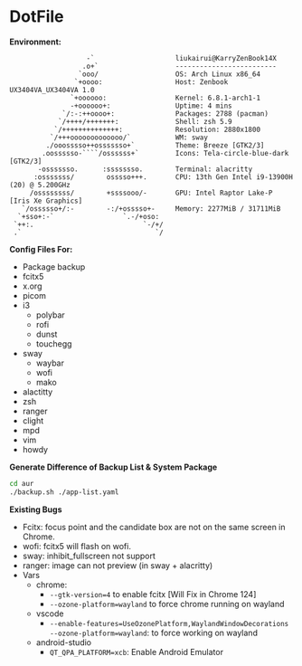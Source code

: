 # DotFile

**Environment:**

```
                   -`                    liukairui@KarryZenBook14X
                  .o+`                   -------------------------
                 `ooo/                   OS: Arch Linux x86_64
                `+oooo:                  Host: Zenbook UX3404VA_UX3404VA 1.0
               `+oooooo:                 Kernel: 6.8.1-arch1-1
               -+oooooo+:                Uptime: 4 mins
             `/:-:++oooo+:               Packages: 2788 (pacman)
            `/++++/+++++++:              Shell: zsh 5.9
           `/++++++++++++++:             Resolution: 2880x1800
          `/+++ooooooooooooo/`           WM: sway
         ./ooosssso++osssssso+`          Theme: Breeze [GTK2/3]
        .oossssso-````/ossssss+`         Icons: Tela-circle-blue-dark [GTK2/3]
       -osssssso.      :ssssssso.        Terminal: alacritty
      :osssssss/        osssso+++.       CPU: 13th Gen Intel i9-13900H (20) @ 5.200GHz
     /ossssssss/        +ssssooo/-       GPU: Intel Raptor Lake-P [Iris Xe Graphics]
   `/ossssso+/:-        -:/+osssso+-     Memory: 2277MiB / 31711MiB
  `+sso+:-`                 `.-/+oso:
 `++:.                           `-/+/
 .`                                 `/
```

**Config Files For:**

- Package backup
- fcitx5
- x.org
- picom
- i3
  - polybar
  - rofi
  - dunst
  - touchegg
- sway
  - waybar
  - wofi
  - mako
- alactitty
- zsh
- ranger
- clight
- mpd
- vim
- howdy

**Generate Difference of Backup List & System Package**

```bash
cd aur
./backup.sh ./app-list.yaml
```

**Existing Bugs**

- Fcitx: focus point and the candidate box are not on the same screen in Chrome.
- wofi: fcitx5 will flash on wofi.
- sway: inhibit_fullscreen not support
- ranger: image can not preview (in sway + alacritty)
- Vars
  - chrome:
    - `--gtk-version=4` to enable fcitx [Will Fix in Chrome 124]
    - `--ozone-platform=wayland` to force chrome running on wayland
  - vscode
    - `--enable-features=UseOzonePlatform,WaylandWindowDecorations --ozone-platform=wayland`: to force working on wayland
  - android-studio
    - `QT_QPA_PLATFORM=xcb`: Enable Android Emulator
